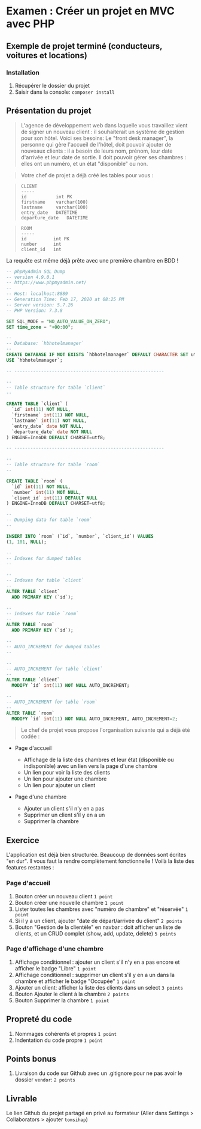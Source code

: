 # Examen : Créer un projet en MVC avec PHP
## Exemple de projet terminé (conducteurs, voitures et locations)

### Installation

1. Récupérer le dossier du projet
2. Saisir dans la console: `composer install`

## Présentation du projet
> L'agence de développement web dans laquelle vous travaillez vient de signer un nouveau client : il souhaiterait un système de gestion pour son hôtel. Voici ses besoins:
> Le "front desk manager", la personne qui gère l'accueil de l'hôtel, doit pouvoir ajouter de nouveaux clients : il a besoin de leurs nom, prénom, leur date d'arrivée et leur date de sortie. Il doit pouvoir gérer ses chambres : elles ont un numéro, et un état "disponible" ou non.

> Votre chef de projet a déjà créé les tables pour vous :

>```
>CLIENT
>-----
>id           int PK
>firstname    varchar(100)
>lastname     varchar(100)
>entry_date   DATETIME
>departure_date   DATETIME
>```

>```
>ROOM
>-----
>id          int PK
>number      int
>client_id   int
>```

La requête est même déjà prête avec une première chambre en BDD !

```sql
-- phpMyAdmin SQL Dump
-- version 4.9.0.1
-- https://www.phpmyadmin.net/
--
-- Host: localhost:8889
-- Generation Time: Feb 17, 2020 at 08:25 PM
-- Server version: 5.7.26
-- PHP Version: 7.3.8

SET SQL_MODE = "NO_AUTO_VALUE_ON_ZERO";
SET time_zone = "+00:00";

--
-- Database: `hbhotelmanager`
--
CREATE DATABASE IF NOT EXISTS `hbhotelmanager` DEFAULT CHARACTER SET utf8 COLLATE utf8_general_ci;
USE `hbhotelmanager`;

-- --------------------------------------------------------

--
-- Table structure for table `client`
--

CREATE TABLE `client` (
  `id` int(11) NOT NULL,
  `firstname` int(11) NOT NULL,
  `lastname` int(11) NOT NULL,
  `entry_date` date NOT NULL,
  `departure_date` date NOT NULL
) ENGINE=InnoDB DEFAULT CHARSET=utf8;

-- --------------------------------------------------------

--
-- Table structure for table `room`
--

CREATE TABLE `room` (
  `id` int(11) NOT NULL,
  `number` int(11) NOT NULL,
  `client_id` int(11) DEFAULT NULL
) ENGINE=InnoDB DEFAULT CHARSET=utf8;

--
-- Dumping data for table `room`
--

INSERT INTO `room` (`id`, `number`, `client_id`) VALUES
(1, 101, NULL);

--
-- Indexes for dumped tables
--

--
-- Indexes for table `client`
--
ALTER TABLE `client`
  ADD PRIMARY KEY (`id`);

--
-- Indexes for table `room`
--
ALTER TABLE `room`
  ADD PRIMARY KEY (`id`);

--
-- AUTO_INCREMENT for dumped tables
--

--
-- AUTO_INCREMENT for table `client`
--
ALTER TABLE `client`
  MODIFY `id` int(11) NOT NULL AUTO_INCREMENT;

--
-- AUTO_INCREMENT for table `room`
--
ALTER TABLE `room`
  MODIFY `id` int(11) NOT NULL AUTO_INCREMENT, AUTO_INCREMENT=2;

```

> Le chef de projet vous propose l'organisation suivante qui a déjà été codée :

- Page d'accueil
  - Affichage de la liste des chambres et leur état (disponible ou indisponible) avec un lien vers la page d'une chambre
  - Un lien pour voir la liste des clients
  - Un lien pour ajouter une chambre
  - Un lien pour ajouter un client

- Page d'une chambre
  - Ajouter un client s'il n'y en a pas
  - Supprimer un client s'il y en a un
  - Supprimer la chambre

## Exercice

L'application est déjà bien structurée. Beaucoup de données sont écrites "en dur". Il vous faut la rendre complètement fonctionnelle ! Voilà la liste des features restantes :

### Page d'accueil
1. Bouton créer un nouveau client `1 point`
2. Bouton créer une nouvelle chambre `1 point`
3. Lister toutes les chambres avec "numéro de chambre" et "réservée" `1 point`
4. Si il y a un client, ajouter "date de départ/arrivée du client" `2 points`
5. Bouton "Gestion de la clientèle" en navbar : doit afficher un liste de clients, et un CRUD complet (show, add, update, delete) `5 points`

### Page d'affichage d'une chambre
1. Affichage conditionnel : ajouter un client s'il n'y en a pas encore et afficher le badge "Libre" `1 point`
2. Affichage conditionnel : supprimer un client s'il y en a un dans la chambre et afficher le badge "Occupée" `1 point`
3. Ajouter un client: afficher la liste des clients dans un select `3 points`
4. Bouton Ajouter le client à la chambre `2 points`
5. Bouton Supprimer la chambre `1 point`

## Propreté du code
1. Nommages cohérents et propres `1 point`
2. Indentation du code propre `1 point`

## Points bonus
1. Livraison du code sur Github avec un .gitignore pour ne pas avoir le dossier `vendor`: `2 points`


## Livrable
Le lien Github du projet partagé en privé au formateur (Aller dans Settings > Collaborators > ajouter `tomsihap`)